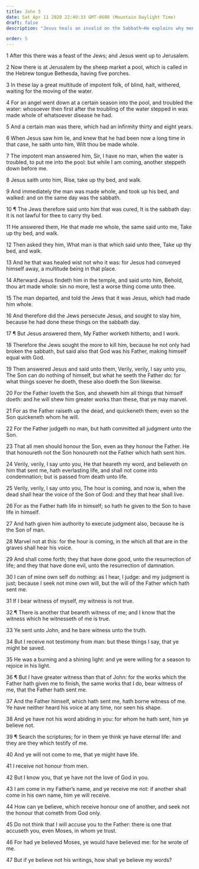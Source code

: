 ```yaml
---
title: John 5
date: Sat Apr 11 2020 22:49:33 GMT-0600 (Mountain Daylight Time)
draft: false
description: "Jesus heals an invalid on the Sabbath—He explains why men must honor the Son—Jesus promises to take the gospel to the dead—Man is resurrected, judged, and assigned his glory by the Son—Jesus obeys the divine law of witnesses."

order: 5
---
```

    
1 After this there was a feast of the Jews; and Jesus went up to Jerusalem.

2 Now there is at Jerusalem by the sheep market a pool, which is called in the Hebrew tongue Bethesda, having five porches.

3 In these lay a great multitude of impotent folk, of blind, halt, withered, waiting for the moving of the water.

4 For an angel went down at a certain season into the pool, and troubled the water: whosoever then first after the troubling of the water stepped in was made whole of whatsoever disease he had.

5 And a certain man was there, which had an infirmity thirty and eight years.

6 When Jesus saw him lie, and knew that he had been now a long time in that case, he saith unto him, Wilt thou be made whole.

7 The impotent man answered him, Sir, I have no man, when the water is troubled, to put me into the pool: but while I am coming, another steppeth down before me.

8 Jesus saith unto him, Rise, take up thy bed, and walk.

9 And immediately the man was made whole, and took up his bed, and walked: and on the same day was the sabbath.

10 ¶ The Jews therefore said unto him that was cured, It is the sabbath day: it is not lawful for thee to carry thy bed.

11 He answered them, He that made me whole, the same said unto me, Take up thy bed, and walk.

12 Then asked they him, What man is that which said unto thee, Take up thy bed, and walk.

13 And he that was healed wist not who it was: for Jesus had conveyed himself away, a multitude being in that place.

14 Afterward Jesus findeth him in the temple, and said unto him, Behold, thou art made whole: sin no more, lest a worse thing come unto thee.

15 The man departed, and told the Jews that it was Jesus, which had made him whole.

16 And therefore did the Jews persecute Jesus, and sought to slay him, because he had done these things on the sabbath day.

17 ¶ But Jesus answered them, My Father worketh hitherto, and I work.

18 Therefore the Jews sought the more to kill him, because he not only had broken the sabbath, but said also that God was his Father, making himself equal with God.

19 Then answered Jesus and said unto them, Verily, verily, I say unto you, The Son can do nothing of himself, but what he seeth the Father do: for what things soever he doeth, these also doeth the Son likewise.

20 For the Father loveth the Son, and sheweth him all things that himself doeth: and he will shew him greater works than these, that ye may marvel.

21 For as the Father raiseth up the dead, and quickeneth them; even so the Son quickeneth whom he will.

22 For the Father judgeth no man, but hath committed all judgment unto the Son.

23 That all men should honour the Son, even as they honour the Father. He that honoureth not the Son honoureth not the Father which hath sent him.

24 Verily, verily, I say unto you, He that heareth my word, and believeth on him that sent me, hath everlasting life, and shall not come into condemnation; but is passed from death unto life.

25 Verily, verily, I say unto you, The hour is coming, and now is, when the dead shall hear the voice of the Son of God: and they that hear shall live.

26 For as the Father hath life in himself; so hath he given to the Son to have life in himself.

27 And hath given him authority to execute judgment also, because he is the Son of man.

28 Marvel not at this: for the hour is coming, in the which all that are in the graves shall hear his voice.

29 And shall come forth; they that have done good, unto the resurrection of life; and they that have done evil, unto the resurrection of damnation.

30 I can of mine own self do nothing: as I hear, I judge: and my judgment is just; because I seek not mine own will, but the will of the Father which hath sent me.

31 If I bear witness of myself, my witness is not true.

32 ¶ There is another that beareth witness of me; and I know that the witness which he witnesseth of me is true.

33 Ye sent unto John, and he bare witness unto the truth.

34 But I receive not testimony from man: but these things I say, that ye might be saved.

35 He was a burning and a shining light: and ye were willing for a season to rejoice in his light.

36 ¶ But I have greater witness than that of John: for the works which the Father hath given me to finish, the same works that I do, bear witness of me, that the Father hath sent me.

37 And the Father himself, which hath sent me, hath borne witness of me. Ye have neither heard his voice at any time, nor seen his shape.

38 And ye have not his word abiding in you: for whom he hath sent, him ye believe not.

39 ¶ Search the scriptures; for in them ye think ye have eternal life: and they are they which testify of me.

40 And ye will not come to me, that ye might have life.

41 I receive not honour from men.

42 But I know you, that ye have not the love of God in you.

43 I am come in my Father’s name, and ye receive me not: if another shall come in his own name, him ye will receive.

44 How can ye believe, which receive honour one of another, and seek not the honour that cometh from God only.

45 Do not think that I will accuse you to the Father: there is one that accuseth you, even Moses, in whom ye trust.

46 For had ye believed Moses, ye would have believed me: for he wrote of me.

47 But if ye believe not his writings, how shall ye believe my words?
